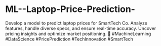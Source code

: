# ML--Laptop-Price-Prediction-
Develop a model to predict laptop prices for SmartTech Co. Analyze features, handle diverse specs, and ensure real-time accuracy. Uncover pricing insights and optimize market positioning. 🚀 #MachineLearning #DataScience #PricePrediction #TechInnovation #SmartTech
